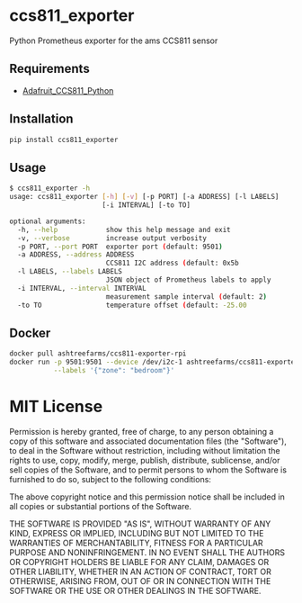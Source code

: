 # ccs811_exporter

Python Prometheus exporter for the ams CCS811 sensor 

## Requirements

* [Adafruit_CCS811_Python](https://github.com/adafruit/Adafruit_CCS811_Python)

## Installation

```bash
pip install ccs811_exporter
```

## Usage

```bash
$ ccs811_exporter -h
usage: ccs811_exporter [-h] [-v] [-p PORT] [-a ADDRESS] [-l LABELS]
                       [-i INTERVAL] [-to TO]

optional arguments:
  -h, --help            show this help message and exit
  -v, --verbose         increase output verbosity
  -p PORT, --port PORT  exporter port (default: 9501)
  -a ADDRESS, --address ADDRESS
                        CCS811 I2C address (default: 0x5b
  -l LABELS, --labels LABELS
                        JSON object of Prometheus labels to apply
  -i INTERVAL, --interval INTERVAL
                        measurement sample interval (default: 2)
  -to TO                temperature offset (default: -25.00
```

## Docker

```bash
docker pull ashtreefarms/ccs811-exporter-rpi
docker run -p 9501:9501 --device /dev/i2c-1 ashtreefarms/ccs811-exporter-rpi \
           --labels '{"zone": "bedroom"}'
```

# MIT License

Permission is hereby granted, free of charge, to any person obtaining a copy
of this software and associated documentation files (the "Software"), to deal
in the Software without restriction, including without limitation the rights
to use, copy, modify, merge, publish, distribute, sublicense, and/or sell
copies of the Software, and to permit persons to whom the Software is
furnished to do so, subject to the following conditions:

The above copyright notice and this permission notice shall be included in
all copies or substantial portions of the Software.

THE SOFTWARE IS PROVIDED "AS IS", WITHOUT WARRANTY OF ANY KIND, EXPRESS OR
IMPLIED, INCLUDING BUT NOT LIMITED TO THE WARRANTIES OF MERCHANTABILITY,
FITNESS FOR A PARTICULAR PURPOSE AND NONINFRINGEMENT. IN NO EVENT SHALL THE
AUTHORS OR COPYRIGHT HOLDERS BE LIABLE FOR ANY CLAIM, DAMAGES OR OTHER
LIABILITY, WHETHER IN AN ACTION OF CONTRACT, TORT OR OTHERWISE, ARISING FROM,
OUT OF OR IN CONNECTION WITH THE SOFTWARE OR THE USE OR OTHER DEALINGS IN
THE SOFTWARE.
